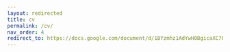 ```yaml
---
layout: redirected
title: cv
permalink: /cv/
nav_order: 4
redirect_to: https://docs.google.com/document/d/1BYzmhz1AdYwH0BgicaXC7FKoBGYdZsyGA2djUgxvEpg/edit?usp=sharing
---
```

